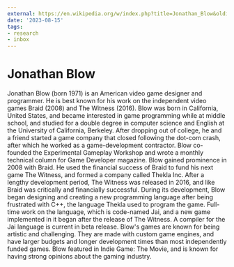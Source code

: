 ```yaml
---
external: https://en.wikipedia.org/w/index.php?title=Jonathan_Blow&oldid=1170551642
date: '2023-08-15'
tags:
- research
- inbox
---
```


# Jonathan Blow

Jonathan Blow (born 1971) is an American video game designer and programmer. He is best known for his work on the independent video games Braid (2008) and The Witness (2016).
Blow was born in California, United States, and became interested in game programming while at middle school, and studied for a double degree in computer science and English at the University of California, Berkeley. After dropping out of college, he and a friend started a game company that closed following the dot-com crash, after which he worked as a game-development contractor. Blow co-founded the Experimental Gameplay Workshop and wrote a monthly technical column for Game Developer magazine. Blow gained prominence in 2008 with Braid.
He used the financial success of Braid to fund his next game The Witness, and formed a company called Thekla Inc. After a lengthy development period, The Witness was released in 2016, and like Braid was critically and financially successful. During its development, Blow began designing and creating a new programming language after being frustrated with C++, the language Thekla used to program the game. Full-time work on the language, which is code-named Jai, and a new game implemented in it began after the release of The Witness. A compiler for the Jai language is current in beta release.
Blow's games are known for being artistic and challenging. They are made with custom game engines, and have larger budgets and longer development times than most independently funded games. Blow featured in Indie Game: The Movie, and is known for having strong opinions about the gaming industry.
